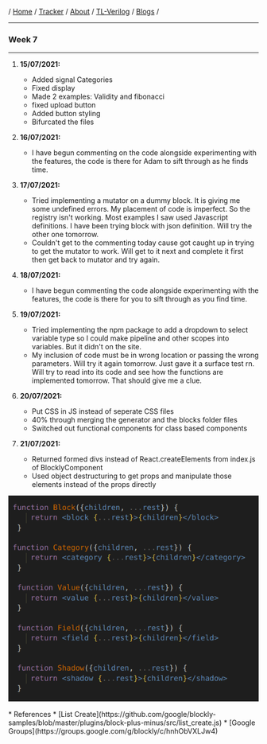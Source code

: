 / [Home](/index) / [Tracker](/gsoc-2021) / [About](pages/gsoc/about) / [TL-Verilog](pages/gsoc/TLV) / [Blogs](pages/blogs/gsoc-final-blog) /

---

### Week 7

---

1. **15/07/2021:** 
   * Added signal Categories
   * Fixed display
   * Made 2 examples: Validity and fibonacci
   * fixed upload button
   * Added button styling
   * Bifurcated the files

2. **16/07/2021:**
   * I have begun commenting on the code alongside experimenting with the features, the code is there for Adam to sift through as he finds time.
   
3. **17/07/2021:**
   * Tried implementing a mutator on a dummy block. It is giving me some undefined errors. My placement of code is imperfect. So the registry isn't working. Most examples I saw used Javascript definitions. I have been trying block with json definition. Will try the other one tomorrow.
   * Couldn't get to the commenting today cause got caught up in trying to get the mutator to work. Will get to it next and complete it first then get back to mutator and try again.

4. **18/07/2021:**
   *  I have begun commenting the code alongside experimenting with the features, the code is there for you to sift through as you find time.

5. **19/07/2021:**
   * Tried implementing the npm package to add a dropdown to select variable type so I could make pipeline and other scopes into variables. But it didn't on the site.
   *  My inclusion of code must be in wrong location or passing the wrong parameters. Will try it again tomorrow. Just gave it a surface test rn. Will try to read into its code and see how the functions are implemented tomorrow. That should give me a clue.
6. **20/07/2021:**
   * Put CSS in JS instead of seperate CSS files
   * 40% through merging the generator and the blocks folder files
   * Switched out functional components for class based components
7. **21/07/2021:**
   * Returned formed divs instead of React.createElements from index.js of BlocklyComponent
   * Used object destructuring to get props and manipulate those elements instead of the props directly
   <p align="center">     
  <img src="../../images/tracker/image56.png"> 
   </p>
   * References
     * [List Create](https://github.com/google/blockly-samples/blob/master/plugins/block-plus-minus/src/list_create.js)
     * [Google Groups](https://groups.google.com/g/blockly/c/hnhObVXLJw4)






